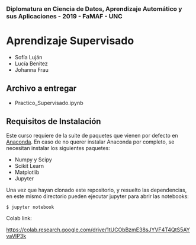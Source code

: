 ### Diplomatura en Ciencia de Datos, Aprendizaje Automático y sus Aplicaciones - 2019 - FaMAF - UNC
# Aprendizaje Supervisado

- Sofía Luján
- Lucía Benitez
- Johanna Frau

## Archivo a entregar

- Practico_Supervisado.ipynb

## Requisitos de Instalación

Este curso requiere de la suite de paquetes que vienen por defecto en
[Anaconda](https://www.anaconda.com/download/).  En caso de no querer instalar
Anaconda por completo, se necesitan instalar los siguientes paquetes:

- Numpy y Scipy
- Scikit Learn
- Matplotlib
- Jupyter 

Una vez que hayan clonado este repositorio, y resuelto las dependencias,
en este mismo directorio pueden ejecutar jupyter para abrir las notebooks:

```
$ jupyter notebook

```

Colab link:

https://colab.research.google.com/drive/1tUCObBzmE38sJYVF4T4QtS5AYvaVIP3k
